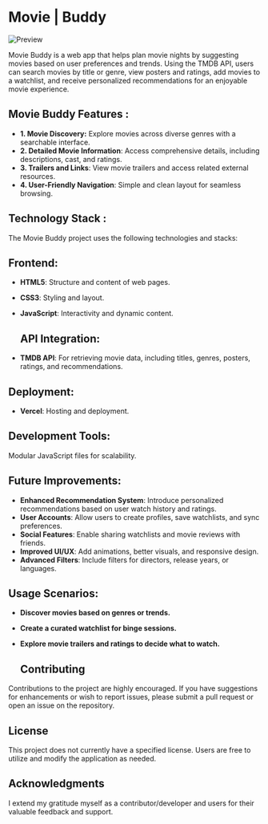 # Movie | Buddy

![Preview](./img/preview.png)


Movie Buddy is a web app that helps plan movie nights by suggesting movies based on user preferences and trends. Using the  TMDB API, users can search movies by title or genre, view posters and ratings, add movies to a watchlist, and receive personalized recommendations for an enjoyable movie experience.

## Movie Buddy Features :

 - **1. Movie Discovery:** Explore movies across diverse genres with a searchable interface.
- **2. Detailed Movie Information**: Access comprehensive details, including descriptions, cast, and ratings.
- **3. Trailers and Links**: View movie trailers and access related external resources.
- **4. User-Friendly Navigation**: Simple and clean layout for seamless browsing.


## Technology Stack :

The Movie Buddy project uses the following technologies and stacks:

## Frontend:

- **HTML5**: Structure and content of web pages.
- **CSS3**: Styling and layout.
- **JavaScript**: Interactivity and dynamic content.
  
  ## API Integration:
- **TMDB API**: For retrieving movie data, including titles, genres, posters, ratings, and recommendations.
  
## Deployment:
- **Vercel**: Hosting and deployment.
  
## Development Tools:
Modular JavaScript files for scalability.


## Future Improvements:

- **Enhanced Recommendation System**: Introduce personalized recommendations based on user watch history and ratings.
- **User Accounts**: Allow users to create profiles, save watchlists, and sync preferences.
- **Social Features**: Enable sharing watchlists and movie reviews with friends.
- **Improved UI/UX**: Add animations, better visuals, and responsive design.
- **Advanced Filters**: Include filters for directors, release years, or languages.
  
## Usage Scenarios:

- **Discover movies based on genres or trends.**
- **Create a curated watchlist for binge sessions.**
- **Explore movie trailers and ratings to decide what to watch.**

  ## Contributing

Contributions to the project are highly encouraged. If you have suggestions for enhancements or wish to report issues, please submit a pull request or open an issue on the repository.

## License

This project does not currently have a specified license. Users are free to utilize and modify the application as needed.

## Acknowledgments

I extend my gratitude myself as a contributor/developer and users for their valuable feedback and support.

